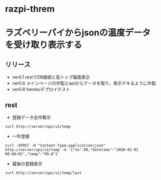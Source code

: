 # razpi-threm
ラズベリーパイからjsonの温度データを受け取り表示する
===

## リリース
- ver0.1
restでDB接続と仮トップ画面表示
- ver0.6
メインページの作製とapiからデータを取り、表示デキるように作製
- ver0.8
 herokuデプロイテスト

## rest
- 登録データ全件教示
```
curl http://server/api/v1/temp
```

- 一件登録
```
curl -XPOST -H "Content-Type:application/json" http://server/api/v1/temp -d '{"no":99,"datetime":"2020-01-01 00:00:01","temp":"99.0"}'
```

- 最後の登録表示
```
curl http://server/api/v1/temp/last
```